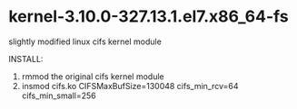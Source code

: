 # kernel-3.10.0-327.13.1.el7.x86_64-fs
slightly modified linux cifs kernel module

INSTALL:
1. rmmod the original cifs kernel module
2. insmod cifs.ko  CIFSMaxBufSize=130048 cifs_min_rcv=64 cifs_min_small=256
